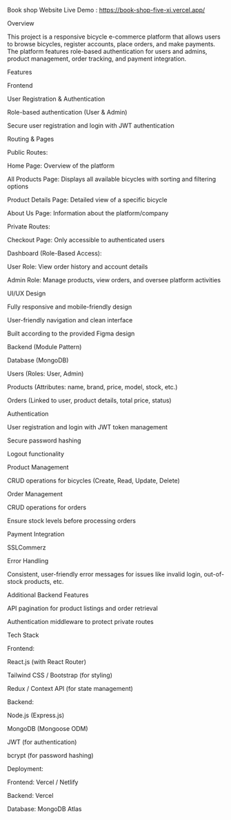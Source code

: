 

Book shop Website
Live Demo : https://book-shop-five-xi.vercel.app/

Overview

This project is a responsive bicycle e-commerce platform that allows users to browse bicycles, register accounts, place orders, and make payments. The platform features role-based authentication for users and admins, product management, order tracking, and payment integration.

Features

Frontend

User Registration & Authentication

Role-based authentication (User & Admin)

Secure user registration and login with JWT authentication

Routing & Pages

Public Routes:

Home Page: Overview of the platform

All Products Page: Displays all available bicycles with sorting and filtering options

Product Details Page: Detailed view of a specific bicycle

About Us Page: Information about the platform/company

Private Routes:

Checkout Page: Only accessible to authenticated users

Dashboard (Role-Based Access):

User Role: View order history and account details

Admin Role: Manage products, view orders, and oversee platform activities

UI/UX Design

Fully responsive and mobile-friendly design

User-friendly navigation and clean interface

Built according to the provided Figma design

Backend (Module Pattern)

Database (MongoDB)

Users (Roles: User, Admin)

Products (Attributes: name, brand, price, model, stock, etc.)

Orders (Linked to user, product details, total price, status)

Authentication

User registration and login with JWT token management

Secure password hashing

Logout functionality

Product Management

CRUD operations for bicycles (Create, Read, Update, Delete)

Order Management

CRUD operations for orders

Ensure stock levels before processing orders

Payment Integration

 SSLCommerz

Error Handling

Consistent, user-friendly error messages for issues like invalid login, out-of-stock products, etc.

Additional Backend Features

API pagination for product listings and order retrieval

Authentication middleware to protect private routes

Tech Stack

Frontend:

React.js (with React Router)

Tailwind CSS / Bootstrap (for styling)

Redux / Context API (for state management)

Backend:

Node.js (Express.js)

MongoDB (Mongoose ODM)

JWT (for authentication)

bcrypt (for password hashing)

Deployment:

Frontend: Vercel / Netlify

Backend: Vercel 

Database: MongoDB Atlas




